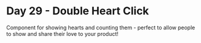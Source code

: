 # Day 29 - Double Heart Click

Component for showing hearts and counting them - perfect to allow people to show and share their love to your product!
